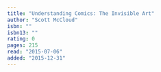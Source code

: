 ```yaml
---
title: "Understanding Comics: The Invisible Art"
author: "Scott McCloud"
isbn: ""
isbn13: ""
rating: 0
pages: 215
read: "2015-07-06"
added: "2015-12-31"
---
```


